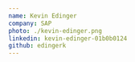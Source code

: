 ```yaml
---
name: Kevin Edinger
company: SAP
photo: ./kevin-edinger.png
linkedin: kevin-edinger-01b0b0124
github: edingerk
---
```

